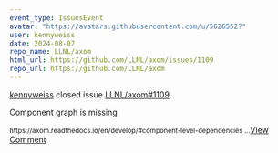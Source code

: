 ```yaml
---
event_type: IssuesEvent
avatar: "https://avatars.githubusercontent.com/u/5626552?"
user: kennyweiss
date: 2024-08-07
repo_name: LLNL/axom
html_url: https://github.com/LLNL/axom/issues/1109
repo_url: https://github.com/LLNL/axom
---
```


<a href='https://github.com/kennyweiss' target='_blank'>kennyweiss</a> closed issue <a href='https://github.com/LLNL/axom/issues/1109' target='_blank'>LLNL/axom#1109</a>.

<p>Component graph is missing</p><small>https://axom.readthedocs.io/en/develop/#component-level-dependencies...</small><a href='https://github.com/LLNL/axom/issues/1109' target='_blank'>View Comment</a>